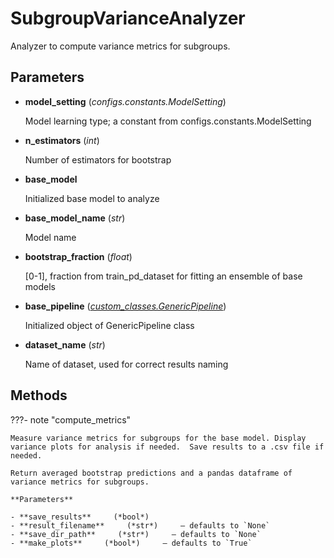 # SubgroupVarianceAnalyzer

Analyzer to compute variance metrics for subgroups.



## Parameters

- **model_setting** (*configs.constants.ModelSetting*)

    Model learning type; a constant from configs.constants.ModelSetting

- **n_estimators** (*int*)

    Number of estimators for bootstrap

- **base_model**

    Initialized base model to analyze

- **base_model_name** (*str*)

    Model name

- **bootstrap_fraction** (*float*)

    [0-1], fraction from train_pd_dataset for fitting an ensemble of base models

- **base_pipeline** (*[custom_classes.GenericPipeline](../../custom_classes/GenericPipeline)*)

    Initialized object of GenericPipeline class

- **dataset_name** (*str*)

    Name of dataset, used for correct results naming




## Methods

???- note "compute_metrics"

    Measure variance metrics for subgroups for the base model. Display variance plots for analysis if needed.  Save results to a .csv file if needed.

    Return averaged bootstrap predictions and a pandas dataframe of variance metrics for subgroups.

    **Parameters**

    - **save_results**     (*bool*)    
    - **result_filename**     (*str*)     – defaults to `None`    
    - **save_dir_path**     (*str*)     – defaults to `None`    
    - **make_plots**     (*bool*)     – defaults to `True`    
    

